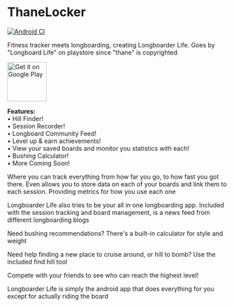 # ThaneLocker

[![Android CI](https://github.com/TheRedSpy15/ThaneLocker/actions/workflows/android.yml/badge.svg)](https://github.com/TheRedSpy15/ThaneLocker/actions/workflows/android.yml)

Fitness tracker meets longboarding, creating Longboarder Life. Goes by "Longboard Life" on playstore since "thane" is copyrighted

[<img src="https://play.google.com/intl/en_us/badges/images/generic/en-play-badge.png"
    alt="Get it on Google Play"
    height="90">](https://play.google.com/store/apps/details?id=com.theredspy15.thanelocker)

<b>Features:  </b>  
• Hill Finder!  
• Session Recorder!  
• Longboard Community Feed!  
• Level up & earn achievements!  
• View your saved boards and monitor you statistics with each!  
• Bushing Calculator!  
• More Coming Soon!

Where you can track everything from how far you go, to how fast you got there. Even allows you to store data on each of your boards and link them to each session. Providing metrics for how you use each one

Longboarder Life also tries to be your all in one longboarding app. Included with the session tracking and board management, is a news feed from different longboarding blogs

Need bushing recommendations? There's a built-in calculator for style and weight

Need help finding a new place to cruise around, or hill to bomb? Use the included find hill tool

Compete with your friends to see who can reach the highest level!

Longboarder Life is simply the android app that does everything for you except for actually riding the board
